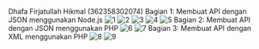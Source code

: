 Dhafa Firjatullah Hikmal (362358302074)
Bagian 1: Membuat API dengan JSON menggunakan Node.js
![1](https://github.com/user-attachments/assets/0c883fa3-e3c7-4c57-be48-d2a3d53ea6e8)
![2](https://github.com/user-attachments/assets/1c8d8960-0609-41ea-91bb-643c78b5d4cf)
![3](https://github.com/user-attachments/assets/9712664c-4a86-427a-88e6-8c031adb3344)
![4](https://github.com/user-attachments/assets/fc93c49a-5fcd-417d-84e7-69bae354e45a)
![5](https://github.com/user-attachments/assets/b2da4bdb-0153-4c27-b0db-473271953f08)
Bagian 2: Membuat API dengan JSON menggunakan PHP
![6](https://github.com/user-attachments/assets/9b678eed-fb86-43bc-962a-0559be6f2a9e)
![7](https://github.com/user-attachments/assets/14125f18-27e1-4afb-b043-302b95991dd8)
Bagian 3: Membuat API dengan XML menggunakan PHP
![8](https://github.com/user-attachments/assets/843a1d4e-124f-4b1e-ae1b-65453dc820c4)
![9](https://github.com/user-attachments/assets/cc431803-fd16-4e18-9745-3b6a86e4445a)
